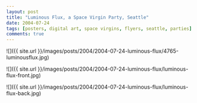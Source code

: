 ```yaml
---
layout: post
title: "Luminous Flux, a Space Virgin Party, Seattle"
date: 2004-07-24
tags: [posters, digital art, space virgins, flyers, seattle, parties]
comments: true
---
```

![]({{ site.url }}/images/posts/2004/2004-07-24-luminous-flux/4765-luminousflux.jpg)

![]({{ site.url }}/images/posts/2004/2004-07-24-luminous-flux/luminous-flux-front.jpg)

![]({{ site.url }}/images/posts/2004/2004-07-24-luminous-flux/luminous-flux-back.jpg)

